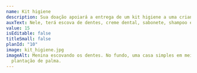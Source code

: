 ```yaml
---
name: Kit higiene
description: Sua doação apoiará a entrega de um kit higiene a uma criança. Importante né?
auxText: Nele, terá escova de dentes, creme dental, sabonete, shampoo e álcool em gel
value: 15
isEditable: false
titleSmall: false
planId: "10"
image: kit_higiene.jpg
imageAlt: Menina escovando os dentes. No fundo, uma casa simples em meio a uma
  plantação de palma.
---
```

